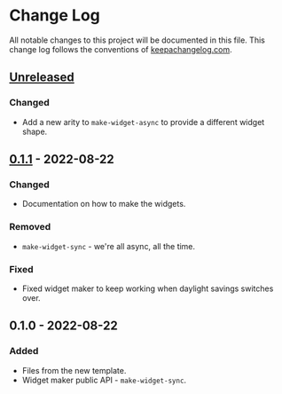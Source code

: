 # Change Log
All notable changes to this project will be documented in this file. This change log follows the conventions of [keepachangelog.com](http://keepachangelog.com/).

## [Unreleased]
### Changed
- Add a new arity to `make-widget-async` to provide a different widget shape.

## [0.1.1] - 2022-08-22
### Changed
- Documentation on how to make the widgets.

### Removed
- `make-widget-sync` - we're all async, all the time.

### Fixed
- Fixed widget maker to keep working when daylight savings switches over.

## 0.1.0 - 2022-08-22
### Added
- Files from the new template.
- Widget maker public API - `make-widget-sync`.

[Unreleased]: https://github.com/dumch/interpreter/compare/0.1.1...HEAD
[0.1.1]: https://github.com/dumch/interpreter/compare/0.1.0...0.1.1
